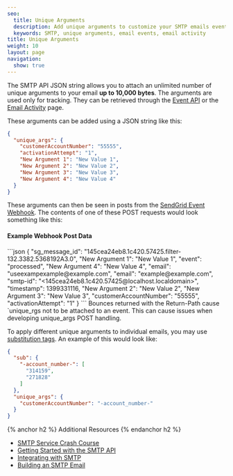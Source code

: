 ```yaml
---
seo:
  title: Unique Arguments
  description: Add unique arguments to customize your SMTP emails event tracking
  keywords: SMTP, unique arguments, email events, email activity
title: Unique Arguments
weight: 10
layout: page
navigation:
  show: true
---
```


The SMTP API JSON string allows you to attach an unlimited number of unique arguments to your email **up to 10,000 bytes**. The arguments are used only for tracking. They can be retrieved through the [Event API]({{root_url}}/API_Reference/Webhooks/event.html) or the [Email Activity]({{root_url}}/User_Guide/Delivery_Metrics/email_activity.html) page.

These arguments can be added using a JSON string like this:

```json
{
  "unique_args": {
    "customerAccountNumber": "55555",
    "activationAttempt": "1",
    "New Argument 1": "New Value 1",
    "New Argument 2": "New Value 2",
    "New Argument 3": "New Value 3",
    "New Argument 4": "New Value 4"
  }
}
```

These arguments can then be seen in posts from the [SendGrid Event Webhook]({{root_url}}/API_Reference/Webhooks/index.html). The contents of one of these POST requests would look something like this:

<h4>Example Webhook Post Data</h4>
```json
{
  "sg_message_id": "145cea24eb8.1c420.57425.filter-132.3382.5368192A3.0",
  "New Argument 1": "New Value 1",
  "event": "processed",
  "New Argument 4": "New Value 4",
  "email": "useexampexample@example.com",
  "email": "example@example.com",
  "smtp-id": "<145cea24eb8.1c420.57425@localhost.localdomain>",
  "timestamp": 1399331116,
  "New Argument 2": "New Value 2",
  "New Argument 3": "New Value 3",
  "customerAccountNumber": "55555",
  "activationAttempt": "1"
}
```

<call-out type="warning">
Bounces returned with the Return-Path cause `unique_rgs not to be attached to an event. This can cause issues when developing unique_args POST handling.
</call-out>

To apply different unique arguments to individual emails, you may use [substitution tags]({{root_url}}/for-developers/sending-email/substitution-tags.html). An example of this would look like:

```json
{
  "sub": {
    "-account_number-": [
      "314159",
      "271828"
    ]
  },
  "unique_args": {
    "customerAccountNumber": "-account_number-"
  }
}
```

{% anchor h2 %}
Additional Resources
{% endanchor h2 %}

- [SMTP Service Crash Course](https://sendgrid.com/blog/smtp-service-crash-course/)
- [Getting Started with the SMTP API]({{root_url}}/for-developers/getting-started/getting-started-smtp.html)
- [Integrating with SMTP]({{root_url}}/for-developers/getting-started/integrating-with-the-smtp-api.html)
- [Building an SMTP Email]({{root_url}}/for-developers/getting-started/building-an-smtp-email.html)
